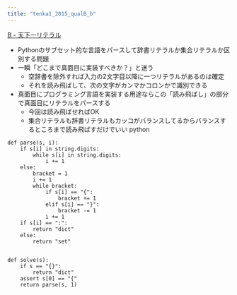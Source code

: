 ```yaml
---
title: "tenka1_2015_qualB_b"
---
```


[B - 天下一リテラル](https://atcoder.jp/contests/tenka1-2015-qualb/tasks/tenka1_2015_qualB_b)
- Pythonのサブセット的な言語をパースして辞書リテラルか集合リテラルか区別する問題
- 一瞬「どこまで真面目に実装すべきか？」と迷う
    - 空辞書を除外すれば入力の2文字目以降に一つリテラルがあるのは確定
    - それを読み飛ばして、次の文字がカンマかコロンかで識別できる
- 真面目にプログラミング言語を実装する用途ならこの「読み飛ばし」の部分で真面目にリテラルをパースする
    - 今回は読み飛ばせればOK
    - 集合リテラルも辞書リテラルもカッコがバランスしてるからバランスするところまで読み飛ばすだけでいい
python

```
def parse(s, i):
    if s[i] in string.digits:
        while s[i] in string.digits:
            i += 1
    else:
        bracket = 1
        i += 1
        while bracket:
            if s[i] == "{":
                bracket += 1
            elif s[i] == "}":
                bracket -= 1
            i += 1
    if s[i] == ":":
        return "dict"
    else:
        return "set"


def solve(s):
    if s == "{}":
        return "dict"
    assert s[0] == "{"
    return parse(s, 1)
```


